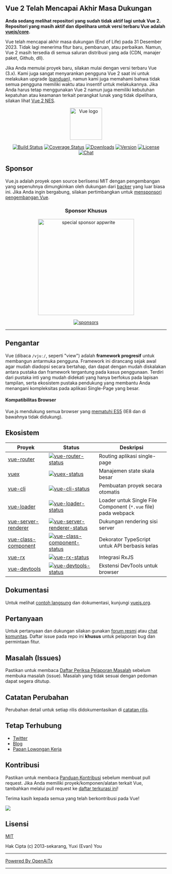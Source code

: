 ## Vue 2 Telah Mencapai Akhir Masa Dukungan

**Anda sedang melihat repositori yang sudah tidak aktif lagi untuk Vue 2. Repositori yang masih aktif dan dipelihara untuk versi terbaru Vue adalah [vuejs/core](https://github.com/vuejs/core).**

Vue telah mencapai akhir masa dukungan (End of Life) pada 31 Desember 2023. Tidak lagi menerima fitur baru, pembaruan, atau perbaikan. Namun, Vue 2 masih tersedia di semua saluran distribusi yang ada (CDN, manajer paket, Github, dll).

Jika Anda memulai proyek baru, silakan mulai dengan versi terbaru Vue (3.x). Kami juga sangat menyarankan pengguna Vue 2 saat ini untuk melakukan upgrade ([panduan](https://v3-migration.vuejs.org/)), namun kami juga memahami bahwa tidak semua pengguna memiliki waktu atau insentif untuk melakukannya. Jika Anda harus tetap menggunakan Vue 2 namun juga memiliki kebutuhan kepatuhan atau keamanan terkait perangkat lunak yang tidak dipelihara, silakan lihat [Vue 2 NES](https://www.herodevs.com/support/nes-vue?utm_source=vuejs-github&utm_medium=vue2-readme).

<p align="center"><a href="https://vuejs.org" target="_blank" rel="noopener noreferrer"><img width="100" src="https://vuejs.org/images/logo.png" alt="Vue logo"></a></p>

<p align="center">
  <a href="https://circleci.com/gh/vuejs/vue/tree/dev"><img src="https://img.shields.io/circleci/project/github/vuejs/vue/dev.svg?sanitize=true" alt="Build Status"></a>
  <a href="https://codecov.io/github/vuejs/vue?branch=dev"><img src="https://img.shields.io/codecov/c/github/vuejs/vue/dev.svg?sanitize=true" alt="Coverage Status"></a>
  <a href="https://npmcharts.com/compare/vue?minimal=true"><img src="https://img.shields.io/npm/dm/vue.svg?sanitize=true" alt="Downloads"></a>
  <a href="https://www.npmjs.com/package/vue"><img src="https://img.shields.io/npm/v/vue.svg?sanitize=true" alt="Version"></a>
  <a href="https://www.npmjs.com/package/vue"><img src="https://img.shields.io/npm/l/vue.svg?sanitize=true" alt="License"></a>
  <a href="https://chat.vuejs.org/"><img src="https://img.shields.io/badge/chat-on%20discord-7289da.svg?sanitize=true" alt="Chat"></a>
</p>

## Sponsor

Vue.js adalah proyek open source berlisensi MIT dengan pengembangan yang sepenuhnya dimungkinkan oleh dukungan dari [backer](https://github.com/vuejs/core/blob/main/BACKERS.md) yang luar biasa ini. Jika Anda ingin bergabung, silakan pertimbangkan untuk [mensponsori pengembangan Vue](https://vuejs.org/sponsor/).

<p align="center">
  <h3 align="center">Sponsor Khusus</h3>
</p>

<p align="center">
  <a target="_blank" href="https://github.com/appwrite/appwrite">
  <img alt="special sponsor appwrite" src="https://sponsors.vuejs.org/images/appwrite.svg" width="300">
  </a>
</p>

<p align="center">
  <a target="_blank" href="https://vuejs.org/sponsor/">
    <img alt="sponsors" src="https://sponsors.vuejs.org/sponsors.svg?v3">
  </a>
</p>

---

## Pengantar

Vue (dibaca `/vjuː/`, seperti "view") adalah **framework progresif** untuk membangun antarmuka pengguna. Framework ini dirancang sejak awal agar mudah diadopsi secara bertahap, dan dapat dengan mudah diskalakan antara pustaka dan framework tergantung pada kasus penggunaan. Terdiri dari pustaka inti yang mudah didekati yang hanya berfokus pada lapisan tampilan, serta ekosistem pustaka pendukung yang membantu Anda menangani kompleksitas pada aplikasi Single-Page yang besar.

#### Kompatibilitas Browser

Vue.js mendukung semua browser yang [mematuhi ES5](https://compat-table.github.io/compat-table/es5/) (IE8 dan di bawahnya tidak didukung).

## Ekosistem

| Proyek                | Status                                                       | Deskripsi                                               |
| --------------------- | ------------------------------------------------------------ | ------------------------------------------------------- |
| [vue-router]          | [![vue-router-status]][vue-router-package]                   | Routing aplikasi single-page                            |
| [vuex]                | [![vuex-status]][vuex-package]                               | Manajemen state skala besar                             |
| [vue-cli]             | [![vue-cli-status]][vue-cli-package]                         | Pembuatan proyek secara otomatis                        |
| [vue-loader]          | [![vue-loader-status]][vue-loader-package]                   | Loader untuk Single File Component (`*.vue` file) pada webpack |
| [vue-server-renderer] | [![vue-server-renderer-status]][vue-server-renderer-package] | Dukungan rendering sisi server                          |
| [vue-class-component] | [![vue-class-component-status]][vue-class-component-package] | Dekorator TypeScript untuk API berbasis kelas           |
| [vue-rx]              | [![vue-rx-status]][vue-rx-package]                           | Integrasi RxJS                                          |
| [vue-devtools]        | [![vue-devtools-status]][vue-devtools-package]               | Ekstensi DevTools untuk browser                         |

[vue-router]: https://github.com/vuejs/vue-router
[vuex]: https://github.com/vuejs/vuex
[vue-cli]: https://github.com/vuejs/vue-cli
[vue-loader]: https://github.com/vuejs/vue-loader
[vue-server-renderer]: https://github.com/vuejs/vue/tree/dev/packages/vue-server-renderer
[vue-class-component]: https://github.com/vuejs/vue-class-component
[vue-rx]: https://github.com/vuejs/vue-rx
[vue-devtools]: https://github.com/vuejs/vue-devtools
[vue-router-status]: https://img.shields.io/npm/v/vue-router.svg
[vuex-status]: https://img.shields.io/npm/v/vuex.svg
[vue-cli-status]: https://img.shields.io/npm/v/@vue/cli.svg
[vue-loader-status]: https://img.shields.io/npm/v/vue-loader.svg
[vue-server-renderer-status]: https://img.shields.io/npm/v/vue-server-renderer.svg
[vue-class-component-status]: https://img.shields.io/npm/v/vue-class-component.svg
[vue-rx-status]: https://img.shields.io/npm/v/vue-rx.svg
[vue-devtools-status]: https://img.shields.io/chrome-web-store/v/nhdogjmejiglipccpnnnanhbledajbpd.svg
[vue-router-package]: https://npmjs.com/package/vue-router
[vuex-package]: https://npmjs.com/package/vuex
[vue-cli-package]: https://npmjs.com/package/@vue/cli
[vue-loader-package]: https://npmjs.com/package/vue-loader
[vue-server-renderer-package]: https://npmjs.com/package/vue-server-renderer
[vue-class-component-package]: https://npmjs.com/package/vue-class-component
[vue-rx-package]: https://npmjs.com/package/vue-rx
[vue-devtools-package]: https://chrome.google.com/webstore/detail/vuejs-devtools/nhdogjmejiglipccpnnnanhbledajbpd

## Dokumentasi

Untuk melihat [contoh langsung](https://v2.vuejs.org/v2/examples/) dan dokumentasi, kunjungi [vuejs.org](https://v2.vuejs.org).

## Pertanyaan

Untuk pertanyaan dan dukungan silakan gunakan [forum resmi](https://forum.vuejs.org) atau [chat komunitas](https://chat.vuejs.org/). Daftar issue pada repo ini **khusus** untuk pelaporan bug dan permintaan fitur.

## Masalah (Issues)

Pastikan untuk membaca [Daftar Periksa Pelaporan Masalah](https://github.com/vuejs/vue/blob/dev/.github/CONTRIBUTING.md#issue-reporting-guidelines) sebelum membuka masalah (issue). Masalah yang tidak sesuai dengan pedoman dapat segera ditutup.

## Catatan Perubahan

Perubahan detail untuk setiap rilis didokumentasikan di [catatan rilis](https://github.com/vuejs/vue/releases).

## Tetap Terhubung

- [Twitter](https://twitter.com/vuejs)
- [Blog](https://medium.com/the-vue-point)
- [Papan Lowongan Kerja](https://vuejobs.com/?ref=vuejs)

## Kontribusi

Pastikan untuk membaca [Panduan Kontribusi](https://github.com/vuejs/vue/blob/dev/.github/CONTRIBUTING.md) sebelum membuat pull request. Jika Anda memiliki proyek/komponen/alatan terkait Vue, tambahkan melalui pull request ke [daftar terkurasi ini](https://github.com/vuejs/awesome-vue)!

Terima kasih kepada semua yang telah berkontribusi pada Vue!

<a href="https://github.com/vuejs/vue/graphs/contributors"><img src="https://opencollective.com/vuejs/contributors.svg?width=890" /></a>

## Lisensi

[MIT](https://opensource.org/licenses/MIT)

Hak Cipta (c) 2013-sekarang, Yuxi (Evan) You

---

[Powered By OpenAiTx](https://github.com/OpenAiTx/OpenAiTx)

---
